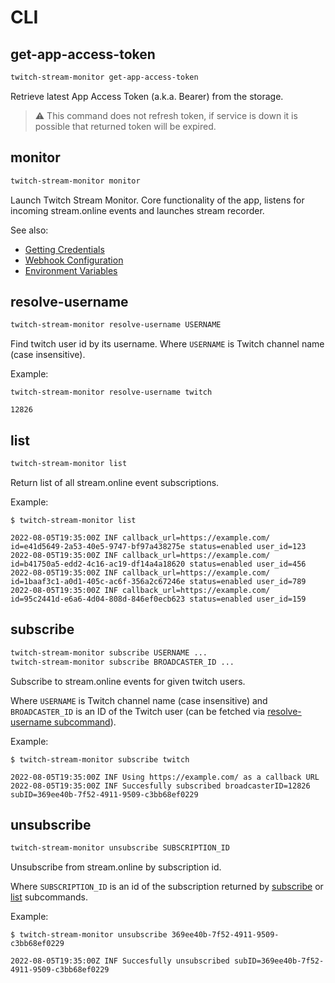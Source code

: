 # CLI

## get-app-access-token

```sh
twitch-stream-monitor get-app-access-token
```

Retrieve latest App Access Token (a.k.a. Bearer) from the storage.

> :warning: This command does not refresh token, if service is down it is possible that returned token will be expired.

## monitor

```sh
twitch-stream-monitor monitor
```

Launch Twitch Stream Monitor. Core functionality of the app, listens for incoming stream.online events and launches stream recorder.

See also:

* [Getting Credentials](credentials.md)
* [Webhook Configuration](webhook.md)
* [Environment Variables](environment-variables.md)

## resolve-username

```sh
twitch-stream-monitor resolve-username USERNAME
```

Find twitch user id by its username. Where `USERNAME` is Twitch channel name (case insensitive).

Example:

```
twitch-stream-monitor resolve-username twitch

12826
```

## list

```sh
twitch-stream-monitor list
```

Return list of all stream.online event subscriptions.

Example:

```
$ twitch-stream-monitor list

2022-08-05T19:35:00Z INF callback_url=https://example.com/ id=e41d5649-2a53-40e5-9747-bf97a438275e status=enabled user_id=123
2022-08-05T19:35:00Z INF callback_url=https://example.com/ id=b41750a5-edd2-4c16-ac19-df14a4a18620 status=enabled user_id=456
2022-08-05T19:35:00Z INF callback_url=https://example.com/ id=1baaf3c1-a0d1-405c-ac6f-356a2c67246e status=enabled user_id=789
2022-08-05T19:35:00Z INF callback_url=https://example.com/ id=95c2441d-e6a6-4d04-808d-846ef0ecb623 status=enabled user_id=159
```

## subscribe

```sh
twitch-stream-monitor subscribe USERNAME ...
twitch-stream-monitor subscribe BROADCASTER_ID ...
```

Subscribe to stream.online events for given twitch users.

Where `USERNAME` is Twitch channel name (case insensitive) and `BROADCASTER_ID` is an ID of the Twitch user (can be fetched via [resolve-username subcommand](#resolve-username`)).

Example:

```
$ twitch-stream-monitor subscribe twitch

2022-08-05T19:35:00Z INF Using https://example.com/ as a callback URL
2022-08-05T19:35:00Z INF Succesfully subscribed broadcasterID=12826 subID=369ee40b-7f52-4911-9509-c3bb68ef0229
```

## unsubscribe

```sh
twitch-stream-monitor unsubscribe SUBSCRIPTION_ID
```

Unsubscribe from stream.online by subscription id.

Where `SUBSCRIPTION_ID` is an id of the subscription returned by [subscribe](#subscribe) or [list](#list) subcommands.

Example:

```
$ twitch-stream-monitor unsubscribe 369ee40b-7f52-4911-9509-c3bb68ef0229

2022-08-05T19:35:00Z INF Succesfully unsubscribed subID=369ee40b-7f52-4911-9509-c3bb68ef0229
```
